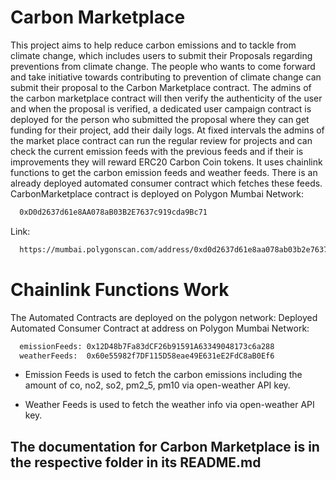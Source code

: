 # Carbon Marketplace
This project aims to help reduce carbon emissions and to tackle from climate change, which includes users to submit their Proposals regarding preventions from climate change. The people who wants to come forward and take initiative towards contributing to prevention of climate change can submit their proposal to the Carbon Marketplace contract. The admins of the carbon marketplace contract will then verify the authenticity of the user and when the proposal is verified, a dedicated user campaign contract is deployed for the person who submitted the proposal where they can get funding for their project, add their daily logs. At fixed intervals the admins of the market place contract can run the regular review for projects and can check the current emission feeds with the previous feeds and if their is improvements they will reward ERC20 Carbon Coin tokens. It uses chainlink functions to get the carbon emission feeds and weather feeds. There is an already deployed automated consumer contract which fetches these feeds.
CarbonMarketplace contract is deployed on Polygon Mumbai Network:
```bash
  0xD0d2637d61e8AA078aB03B2E7637c919cda9Bc71
```
Link: 
```bash
  https://mumbai.polygonscan.com/address/0xd0d2637d61e8aa078ab03b2e7637c919cda9bc71
```

# Chainlink Functions Work
The Automated Contracts are deployed on the polygon network:
Deployed Automated Consumer Contract at address on Polygon Mumbai Network:
```bash
  emissionFeeds: 0x12D48b7Fa83dCF26b91591A63349048173c6a288
  weatherFeeds:  0x60e55982f7DF115D58eae49E631eE2FdC8aB0Ef6
```

- Emission Feeds is used to fetch the carbon emissions including the amount of co, no2, so2, pm2_5, pm10 via open-weather API key.

- Weather Feeds is used to fetch the weather info via open-weather API key.

## The documentation for Carbon Marketplace is in the respective folder in its README.md